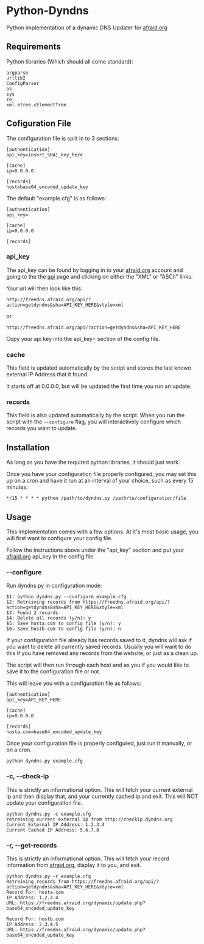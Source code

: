 Python-Dyndns
=============

Python implementation of a dynamic DNS Updater for [afraid.org](http://freedns.afraid.org)

Requirements
------------

Python libraries (Which should all come standard):

    argparse
    urllib2
    ConfigParser
    os
    sys
    re
    xml.etree.cElementTree

Cofiguration File
-----------------

The configuration file is split in to 3 sections:

    [authentication]
    api_key=insert_SHA1_key_here

    [cache]
    ip=0.0.0.0

    [records]
    host=base64_encoded_update_key

The default "example.cfg" is as follows:

    [authentication]
    api_key=

    [cache]
    ip=0.0.0.0

    [records]

### api_key

The api_key can be found by logging in to your [afraid.org](http://freedns.afraid.org) account
and going to the the [api](http://freedns.afraid.org/api/) page and clicking on either the
"XML" or "ASCII" links.

Your url will then look like this:

    http://freedns.afraid.org/api/?action=getdyndns&sha=API_KEY_HERE&style=xml

or

    http://freedns.afraid.org/api/?action=getdyndns&sha=API_KEY_HERE

Copy your api key into the api_key= section of the config file.

### cache

This field is updated automatically by the script and stores the last known external IP Address
that it found.

It starts off at 0.0.0.0, but will be updated the first time you run an update.

### records

This field is also updated automatically by the script. When you run the script with the
`--configure` flag, you will interactively configure which records you want to update.

Installation
------------

As long as you have the required python libraries, it should just work.

Once you have your configuration file properly configured, you may set this up on a
cron and have it run at an interval of your choice, such as every 15 minutes:

    */15 * * * * python /path/to/dyndns.py /path/to/configuration/file

Usage
-----
This implementation comes with a few options.
At it's most basic usage, you will first want to configure your config file.

Follow the instructions above under the "api_key" section and put your
[afraid.org](http://freedns.afraid.org) api_key in the config file.

### --configure

Run dyndns.py in configuration mode:

    $1: python dyndns.py --configure example.cfg
    $2: Retreiving records from https://freedns.afraid.org/api/?action=getdyndns&sha=API_KEY_HERE&style=xml
    $3: Found 2 records
    $4: Delete all records (y/n): y
    $5: Save hosta.com to config file (y/n): y
    $6: Save hostb.com to config file (y/n): n

If your configuration file already has records saved to it, dyndns will ask if you want to delete all currently saved records.
Usually you will want to do this if you have removed any records from the website, or just as a clean up.

The script will then run through each host and as you if you would like to save it to the configuration file or not.

This will leave you with a configuration file as follows:

    [authentication]
    api_key=API_KEY_HERE

    [cache]
    ip=0.0.0.0

    [records]
    hosta.com=base64_encoded_update_key

Once your configuration file is properly configured, just run it manually, or on a cron.

    python dyndns.py example.cfg

### -c, --check-ip

This is strictly an informational option. This will fetch your current external ip and then display that, and your currently
cached ip and exit. This will NOT update your configuration file.

    python dyndns.py -c example.cfg
    retreiving current external ip from http://checkip.dyndns.org
    Current External IP Address: 1.2.3.4
    Current Cached IP Address: 5.6.7.8

### -r, --get-records

This is strictly an informational option. This will fetch your record information from [afraid.org](http://freedns.afraid.org),
display it to you, and exit.

    python dyndns.py -r example.cfg
    Retreiving records from https://freedns.afraid.org/api/?action=getdyndns&sha=API_KEY_HERE&style=xml
    Record For: hosta.com
    IP Address: 1.2.3.4
    URL: https://freedns.afraid.org/dynamic/update.php?base64_encoded_update_key

    Record For: hostb.com
    IP Address: 2.3.4.5
    URL: https://freedns.afraid.org/dynamic/update.php?base64_encoded_update_key


